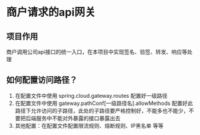 # 商户请求的api网关
## 项目作用  
商户调用公司api接口的统一入口，在本项目中实现签名、验签、转发、响应等处理  

## 如何配置访问路径？
1. 在配置文件中使用 spring.cloud.gateway.routes 配置好一级路径
2. 在配置文件中使用 gateway.pathConf[一级路径名].allowMethods 配置好此路径下允许访问的子路径，此处的子路径要严格控制好，不能多也不能少，不要把后端服务中不能对外暴露的接口暴露出去
3. 其他配置：在配置文件配置限流规则、熔断规则、IP黑名单 等等
